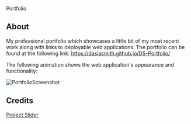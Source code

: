 Portfolio

## About

My professional portfolio which showcases a little bit of my most recent work along with links to deployable web applications. The portfolio can be found at the following link: https://dasiasmith.github.io/DS-Portfolio/

The following animation shows the web application's appearance and functionality:

![PortfolioScreenshot](./Assets/images/Capture.PNG)

## Credits

[Project Slider](https://codepen.io/mikun/pen/YWgqEX/)
